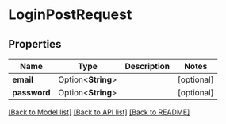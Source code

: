 # LoginPostRequest

## Properties

Name | Type | Description | Notes
------------ | ------------- | ------------- | -------------
**email** | Option<**String**> |  | [optional]
**password** | Option<**String**> |  | [optional]

[[Back to Model list]](../README.md#documentation-for-models) [[Back to API list]](../README.md#documentation-for-api-endpoints) [[Back to README]](../README.md)


